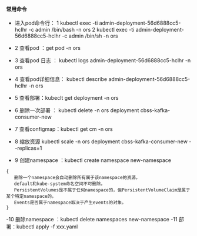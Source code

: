 

#### 常用命令
- 进入pod命令行：
         1 kubectl exec -ti admin-deployment-56d6888cc5-hclhr -c admin /bin/bash -n ors
         2 kubectl exec -ti admin-deployment-56d6888cc5-hclhr -c admin /bin/sh -n ors
- 2 查看pod ：get pod -n ors
- 3 查看pod 日志 ： kubectl logs admin-deployment-56d6888cc5-hclhr -n ors
- 4 查看pod详细信息： kubectl describe admin-deployment-56d6888cc5-hclhr -n ors
- 5 查看部署：kubeclt get deployment -n ors
- 6 删除一次部署 ： kubectl delete -n ors deployment cbss-kafka-consumer-new
- 7 查看configmap：kubectl get cm -n ors
- 8 缩放资源 kubectl scale -n ors deployment cbss-kafka-consumer-new --replicas=1

- 9 创建namespace ：kubectl create namespace new-namespace
```
{
   删除一个namespace会自动删除所有属于该namespace的资源。
   default和kube-system命名空间不可删除。
   PersistentVolumes是不属于任何namespace的，但PersistentVolumeClaim是属于某个特定namespace的。
   Events是否属于namespace取决于产生events的对象。
}
```


-10 删除namespace ：kubectl delete namespaces new-namespace
-11 部署：kubectl apply -f xxx.yaml

